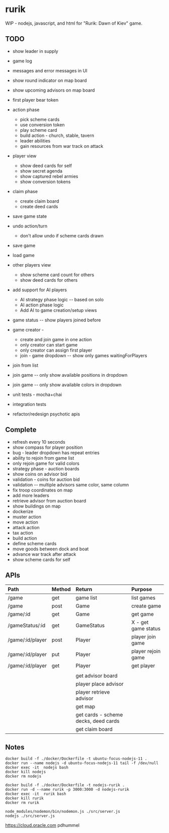 # rurik
WIP - nodejs, javascript, and html for "Rurik: Dawn of Kiev" game.


## TODO

* show leader in supply
* game log
* messages and error messages in UI
* show round indicator on map board
* show upcoming advisors on map board
* first player bear token


* action phase
  * pick scheme cards
  * use conversion token
  * play scheme card
  * build action - church, stable, tavern
  * leader abilities
  * gain resources from war track on attack


* player view
  * show deed cards for self
  * show secret agenda
  * show captured rebel armies
  * show conversion tokens


* claim phase
  * create claim board
  * create deed cards

* save game state
* undo action/turn
  * don't allow undo if scheme cards drawn
* save game
* load game

* other players view
  * show scheme card count for others
  * show deed cards for others

* add support for AI players
  * AI strategy phase logic -- based on solo
  * AI action phase logic
  * Add AI to game creation/setup views


* game status -- show players joined before 
* game creator - 
  * create and join game in one action
  * only creator can start game
  * only creator can assign first player
  * join - game dropdown -- show only games waitingForPlayers
* join from list
* join game -- only show available positions in dropdown
* join game -- only show available colors in dropdown  


* unit tests - mocha+chai
* integration tests
* refactor/redesign psychotic apis



## Complete
* refresh every 10 seconds
* show compass for player position
* bug - leader dropdown has repeat entries
* ability to rejoin from game list
* only rejoin game for valid colors
* strategy phase - auction boards
* show coins on advisor bid
* validation - coins for auction bid
* validation -- multiple advisors same color, same column
* fix troop coordinates on map
* add more leaders
* retrieve advisor from auction board
* show buildings on map
* dockerize
* muster action
* move action
* attack action
* tax action
* build action
* define scheme cards
* move goods between dock and boat
* advance war track after attack
* show scheme cards for self


## APIs


| Path | Method | Return | Purpose |
| :--- | :--- | :--- | :--- |
| /game | get | game list | list games |
| /game | post | Game | create game |
| /game/:id | get | Game | get game |
| /gameStatus/:id | get | GameStatus | X - get game status |
| /game/:id/player | post | Player | player join game |
| /game/:id/player | put | Player | player rejoin game |
| /game/:id/player | get | Player | get player |
| | | |
| | | get advisor board |
| | | player place advisor |
| | | player retrieve advisor |
| | | get map |
| | | get cards - scheme decks, deed cards |
| | | get claim board |


## Notes
```
docker build -f ./docker/Dockerfile -t ubuntu-focus-nodejs-11 .
docker run --name nodejs -d ubuntu-focus-nodejs-11 tail -f /dev/null
docker exec -it  nodejs bash
docker kill nodejs
docker rm nodejs

docker build -f ./docker/Dockerfile -t nodejs-rurik .
docker run -d --name rurik -p 3000:3000 -d nodejs-rurik
docker exec -it  rurik bash
docker kill rurik
docker rm rurik

node_modules/nodemon/bin/nodemon.js ./src/server.js
nodejs ./src/server.js
```

https://cloud.oracle.com
pdhummel

